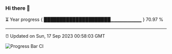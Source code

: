 ### Hi there 👋

⏳ Year progress { █████████████████████▁▁▁▁▁▁▁▁▁ } 70.97 %

---

⏰ Updated on Sun, 17 Sep 2023 00:58:03 GMT

![Progress Bar CI](https://github.com/JuvenileQ/Progress-Bar-CI/workflows/main/badge.svg)
